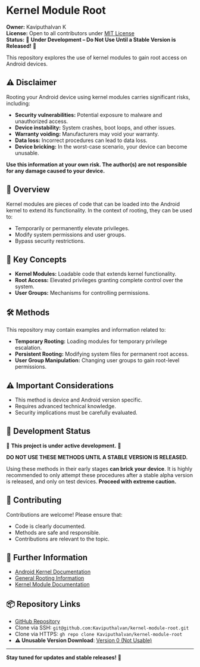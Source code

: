 # Kernel Module Root

**Owner:** Kaviputhalvan K  
**License:** Open to all contributors under [MIT License](LICENSE)  
**Status:** 🚨 **Under Development – Do Not Use Until a Stable Version is Released!** 🚨  

This repository explores the use of kernel modules to gain root access on Android devices.

## ⚠️ Disclaimer
Rooting your Android device using kernel modules carries significant risks, including:

- **Security vulnerabilities:** Potential exposure to malware and unauthorized access.
- **Device instability:** System crashes, boot loops, and other issues.
- **Warranty voiding:** Manufacturers may void your warranty.
- **Data loss:** Incorrect procedures can lead to data loss.
- **Device bricking:** In the worst-case scenario, your device can become unusable.

**Use this information at your own risk. The author(s) are not responsible for any damage caused to your device.**

## 📌 Overview
Kernel modules are pieces of code that can be loaded into the Android kernel to extend its functionality. In the context of rooting, they can be used to:

- Temporarily or permanently elevate privileges.
- Modify system permissions and user groups.
- Bypass security restrictions.

## 🔑 Key Concepts
- **Kernel Modules:** Loadable code that extends kernel functionality.
- **Root Access:** Elevated privileges granting complete control over the system.
- **User Groups:** Mechanisms for controlling permissions.

## 🛠️ Methods
This repository may contain examples and information related to:

- **Temporary Rooting:** Loading modules for temporary privilege escalation.
- **Persistent Rooting:** Modifying system files for permanent root access.
- **User Group Manipulation:** Changing user groups to gain root-level permissions.

## ⚠️ Important Considerations
- This method is device and Android version specific.
- Requires advanced technical knowledge.
- Security implications must be carefully evaluated.

## 🚧 Development Status
🚨 **This project is under active development.** 🚨

**DO NOT USE THESE METHODS UNTIL A STABLE VERSION IS RELEASED.**

Using these methods in their early stages **can brick your device**. It is highly recommended to only attempt these procedures after a stable alpha version is released, and only on test devices. **Proceed with extreme caution.**

## 🤝 Contributing
Contributions are welcome! Please ensure that:

- Code is clearly documented.
- Methods are safe and responsible.
- Contributions are relevant to the topic.

## 📖 Further Information
- [Android Kernel Documentation](https://source.android.com/docs/core/architecture/kernel)
- [General Rooting Information](https://forum.xda-developers.com/)
- [Kernel Module Documentation](https://www.kernel.org/doc/html/latest/)

## 📦 Repository Links
- [GitHub Repository](https://github.com/Kaviputhalvan/kernel-module-root.git)
- Clone via SSH: `git@github.com:Kaviputhalvan/kernel-module-root.git`
- Clone via HTTPS: `gh repo clone Kaviputhalvan/kernel-module-root`
- **⚠️ Unusable Version Download**: [Version 0 (Not Usable)](https://github.com/Kaviputhalvan/kernel-module-root/archive/refs/heads/ver-0(un-useable).zip)

---

**Stay tuned for updates and stable releases!** 🚀

